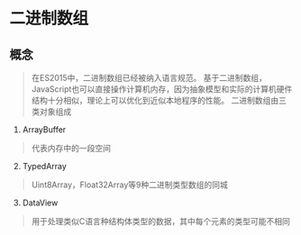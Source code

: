 <!--
 * @Author: your name
 * @Date: 2020-03-25 20:18:18
 * @LastEditTime: 2020-03-25 20:32:39
 * @LastEditors: Please set LastEditors
 * @Description: In User Settings Edit
 * @FilePath: /SkillTree/webAssembly/2.js的二进制数组.md
 -->
# 二进制数组
## 概念
> 在ES2015中，二进制数组已经被纳入语言规范。
> 基于二进制数组，JavaScript也可以直接操作计算机内存，因为抽象模型和实际的计算机硬件结构十分相似，理论上可以优化到近似本地程序的性能。
> 二进制数组由三类对象组成
1. ArrayBuffer
> 代表内存中的一段空间
2. TypedArray
> Uint8Array，Float32Array等9种二进制类型数组的同城
3. DataView
> 用于处理类似C语言种结构体类型的数据，其中每个元素的类型可能不相同
